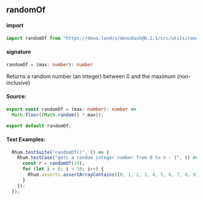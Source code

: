 
## randomOf

#### import
```typescript
import randomOf from "https://deno.land/x/denodash@0.1.1/src/utils/randomOf.ts"
```

#### signature
```typescript
randomOf = (max: number): number
```

Returns a random number (an integer) between 0 and the maximum (non-inclusive)

#### Source:

```typescript
export const randomOf = (max: number): number =>
  Math.floor((Math.random() * max));

export default randomOf;

```

#### Test Examples: 

```typescript
  Rhum.testSuite("randomOf()", () => {
    Rhum.testCase("gets a random integer number from 0 to n - 1", () => {
      const r = randomOf(10);
      for (let i = 0; i < 50; i++) {
        Rhum.asserts.assertArrayContains([0, 1, 2, 3, 4, 5, 6, 7, 8, 9], r);
      }
    });
  });
```

  